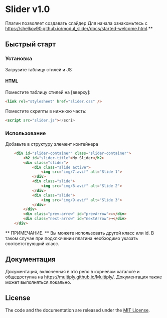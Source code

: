 # Slider v1.0

Плагин позволяет создавать слайдер
Для начала ознакомьтесь с  https://shelkov90.github.io/modul_slider/docs/started-welcome.html.**

## Быстрый старт

### Установка

Загрузите таблицу стилей и JS

#### HTML

Поместите  таблицу стилей на [вверху]:

```html
<link rel="stylesheet" href="slider.css" />
```

Поместите скрипты в нижнюю часть: 

```html
<script src="slider.js"></scri>
```

### Использование
Добавьте в структуру элемент контейнера 

``` HTML
	<div id="slider-container" class="slider-container">
		<h2 id="slider-title">My Slider</h2>
		<div class="slider">
			<div class="slide active">
				<img src="img/7.avif" alt="Slide 1">
			</div>
			<div class="slide">
				<img src="img/8.avif" alt="Slide 2">
			</div>
			<div class="slide">
				<img src="img/9.avif" alt="Slide 3">
			</div>
		</div>
		<div class="prev-arrow" id="prevArrow">←</div>
		<div class="next-arrow" id="nextArrow">→</div>
	</div>
```
** ПРИМЕЧАНИЕ. ** Вы можете использовать другой класс или id. В таком случае при подключении плагина необходимо указать соответствующий класс.


## Документация

Документация, включенная в это репо в корневом каталоге и общедоступна на https://multiply.github.io/Multiply/. Документация также может выполняться локально.



## License

The code and the documentation are released under the [MIT License](LICENSE).
